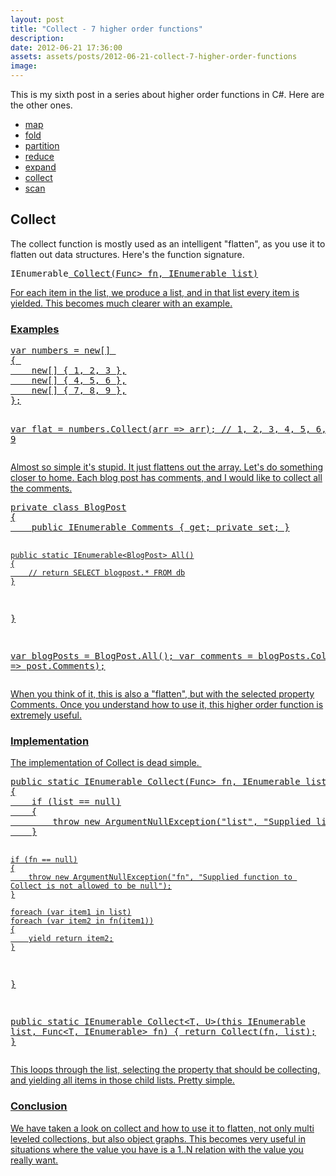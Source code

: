 ```yaml
---
layout: post
title: "Collect - 7 higher order functions"
description:
date: 2012-06-21 17:36:00
assets: assets/posts/2012-06-21-collect-7-higher-order-functions
image: 
---
```


<p>This is my sixth post in a series about higher order functions in C#. Here are the other ones.</p>
<ul>
<li><a href="http://litemedia.info/map-7-higher-order-functions#map">map</a></li>
<li><a href="http://litemedia.info/fold-7-higher-order-functions#fold">fold</a></li>
<li><a href="http://litemedia.info/partition-7-higher-order-functions#partition">partition</a></li>
<li><a href="http://litemedia.info/reduce-7-higher-order-functions#reduce">reduce</a></li>
<li><a href="http://litemedia.info/expand-7-higher-order-functions#expand">expand</a></li>
<li><a href="http://litemedia.info/collect-7-higher-order-functions#collect">collect</a></li>
<li><a href="http://litemedia.info/scan-7-higher-order-functions#scan">scan</a></li>
</ul>
<h2 id="collect">Collect</h2>
<p>The collect function is mostly used as an intelligent "flatten", as you use it to flatten out data structures. Here's the function signature.</p>
<pre class="brush:csharp;gutter:false">IEnumerable<U> Collect<T, U>(Func<T, IEnumerable<U>> fn, IEnumerable<T> list)</pre>
<p>For each item in the list, we produce a list, and in that list every item is yielded. This becomes much clearer with an example.</p>
<h3>Examples</h3>
<pre class="brush:csharp">var numbers = new[] 
{ 
    new[] { 1, 2, 3 },
    new[] { 4, 5, 6 },
    new[] { 7, 8, 9 },
};

var flat = numbers.Collect(arr => arr);
// 1, 2, 3, 4, 5, 6, 7, 8, 9</pre>
<p>Almost so simple it's stupid. It just flattens out the array. Let's do something closer to home. Each blog post has comments, and I would like to collect all the comments.</p>
<pre class="brush:csharp">private class BlogPost
{
    public IEnumerable<Comment> Comments { get; private set; }

    public static IEnumerable<BlogPost> All()
    {
        // return SELECT blogpost.* FROM db
    }
}

var blogPosts = BlogPost.All();
var comments = blogPosts.Collect(post => post.Comments);</pre>
<p>When you think of it, this is also a "flatten", but with the selected property Comments. Once you understand how to use it, this higher order function is extremely useful.</p>
<h3>Implementation</h3>
<p>The implementation of Collect is dead simple. </p>
<pre class="brush:csharp">public static IEnumerable<U> Collect<T, U>(Func<T, IEnumerable<U>> fn, IEnumerable<T> list)
{
    if (list == null)
    {
        throw new ArgumentNullException("list", "Supplied list to Collect is not allowed to be null");
    }

    if (fn == null)
    {
        throw new ArgumentNullException("fn", "Supplied function to Collect is not allowed to be null");
    }

    foreach (var item1 in list)
    foreach (var item2 in fn(item1))
    {
        yield return item2;
    }
}

public static IEnumerable<U> Collect<T, U>(this IEnumerable<T> list, Func<T, IEnumerable<U>> fn)
{
    return Collect(fn, list);
}</pre>
<p>This loops through the list, selecting the property that should be collecting, and yielding all items in those child lists. Pretty simple.</p>
<h3>Conclusion</h3>
<p>We have taken a look on collect and how to use it to flatten, not only multi leveled collections, but also object graphs. This becomes very useful in situations where the value you have is a 1..N relation with the value you really want.</p>
